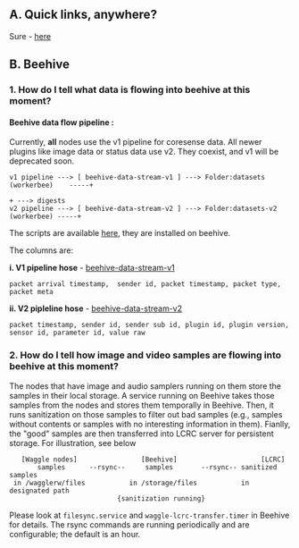 <!--
waggle_topic=IGNORE
-->

## A. Quick links, anywhere? 

Sure - [here](https://www.mcs.anl.gov/research/projects/waggle/downloads/beehive1/status_links.html)

## B. Beehive

### 1. How do I tell what data is flowing into beehive at this moment? 

#### Beehive data flow pipeline :

Currently, __all__ nodes use the v1 pipeline for coresense data. All newer plugins like image data or status data use v2.
They coexist, and v1 will be deprecated soon.

```
v1 pipeline ---> [ beehive-data-stream-v1 ] ---> Folder:datasets (workerbee)    -----+
                                                                                     + ---> digests
v2 pipeline ---> [ beehive-data-stream-v2 ] ---> Folder:datasets-v2 (workerbee) -----+
```
The scripts are available [here](https://github.com/waggle-sensor/beehive-server/tree/master/bin), they are installed on beehive. 

The columns are: 

__i. V1 pipeline hose__ - [beehive-data-stream-v1](https://github.com/waggle-sensor/beehive-server/blob/master/bin/beehive-data-stream-v1)
```
packet arrival timestamp,  sender id, packet timestamp, packet type, packet meta
```

__ii. V2 pipleline hose__ - [beehive-data-stream-v2](https://github.com/waggle-sensor/beehive-server/blob/master/bin/beehive-data-stream-v2)
```
packet timestamp, sender id, sender sub id, plugin id, plugin version, sensor id, parameter id, value raw
```

### 2. How do I tell how image and video samples are flowing into beehive at this moment?

The nodes that have image and audio samplers running on them store the samples in their local storage. A service running on Beehive takes those samples from the nodes and stores them temporally in Beehive. Then, it runs sanitization on those samples to filter out bad samples (e.g., samples without contents or samples with no interesting information in them). Fianlly, the "good" samples are then transferred into LCRC server for persistent storage. For illustration, see below

```
   [Waggle nodes]                [Beehive]                     [LCRC]
       samples      --rsync--     samples       --rsync-- sanitized samples
 in /wagglerw/files           in /storage/files           in designated path
                           {sanitization running}
```

Please look at `filesync.service` and `waggle-lcrc-transfer.timer` in Beehive for details. The rsync commands are running periodically and are configurable; the default is an hour.
